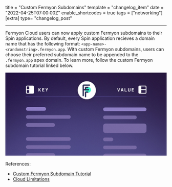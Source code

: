 title = "Custom Fermyon Subdomains"
template = "changelog_item"
date = "2022-04-25T07:00:00Z"
enable_shortcodes = true
tags = ["networking"]
[extra]
type= "changelog_post"

---

Fermyon Cloud users can now apply custom Fermyon subdomains to their Spin applications. By default, every Spin application recieves a domain name that has the following format: `<app-name>-<randomstring>.fermyon.app`. With custom Fermyon subdomains, users can choose their preferred subdomain name to be appended to the `.fermyon.app` apex domain. To learn more, follow the custom Fermyon subdomain tutorial linked below. 

<img src="/static/image/changelog/twc-introducing-fermyon-cloud-key-value-store.jpeg" alt="Custom Fermyon Subdomains">

<!-- break -->

References:

- [Custom Fermyon Subdomain Tutorial](https://developer.fermyon.com/cloud/custom-fermyon-subdomain) 
- [Cloud Limitations](https://developer.fermyon.com/cloud/faq)
